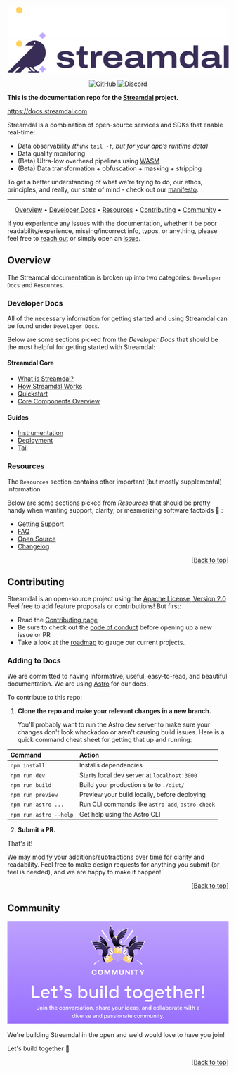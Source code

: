 <div align="center" id="to-top">
   
<img src="./src/images/readme/streamdal-logo-dark.png#gh-dark-mode-only"><img src="./src/images/readme/streamdal-logo-light.png#gh-light-mode-only">  

[![GitHub](https://img.shields.io/github/license/streamdal/streamdal)](https://github.com/streamdal/streamdal)
[![Discord](https://img.shields.io/badge/Community-Discord-4c57e8.svg)](https://discord.gg/streamdal)

</div>  

**This is the documentation repo for the [Streamdal](https://streamdal.com) project.**

https://docs.streamdal.com

Streamdal is a combination of open-source services and SDKs that enable 
real-time:

- Data observability _(think_ `tail -f`_, but for your app’s runtime data)_
- Data quality monitoring
- (Beta) Ultra-low overhead pipelines using [WASM](https://webassembly.org/)
- (Beta) Data transformation + obfuscation + masking + stripping


To get a better understanding of what we're trying to do, our ethos, 
principles, and really, our state of mind - check out our 
[manifesto](https://streamdal.com/manifesto).

---

<div align="center">

[Overview](#overview) •
[Developer Docs](#developer-docs) •
[Resources](#resources) •
[Contributing](#contributing) •
[Community](#community) •
</div>

If you experience any issues with the documentation, whether it be poor 
readability/experience, missing/incorrect info, typos, or anything, please feel 
free to [reach out](#community) or simply open an 
<a href="https://github.com/streamdal/docs/issues">issue</a>.


## Overview

The Streamdal documentation is broken up into two categories: `Developer Docs` 
and `Resources`.

### Developer Docs

All of the necessary information for getting started and using Streamdal can 
be found under `Developer Docs`. 

Below are some sections picked from the _Developer Docs_ that should be the most 
helpful for getting started with Streamdal:

#### Streamdal Core

- [What is Streamdal?](https://docs.streamdal.com/en/what-is-streamdal/)
- [How Streamdal Works](https://docs.streamdal.com/en/getting-started/how-streamdal-works/)
- [Quickstart](https://docs.streamdal.com/en/getting-started/quickstart/)
- [Core Components Overview](https://docs.streamdal.com/en/core-components/overview/)

#### Guides
- [Instrumentation](https://docs.streamdal.com/en/guides/instrumentation/)
- [Deployment](https://docs.streamdal.com/en/guides/deployment/)
- [Tail](https://docs.streamdal.com/en/guides/tail/)

### Resources

The `Resources` section contains other important (but mostly supplemental) 
information.

Below are some sections picked from _Resources_ that should be pretty handy 
when wanting support, clarity, or mesmerizing software factoids 🧙 :

- [Getting Support](https://docs.streamdal.com/en/resources-support/get-support/)
- [FAQ](https://docs.streamdal.com/en/resources-support/faq/)
- [Open Source](https://docs.streamdal.com/en/resources-support/open-source/)
- [Changelog](https://docs.streamdal.com/en/resources-support/changelog/)



<div align="right">
[<a href="#to-top">Back to top</a>]
</div>

## Contributing

Streamdal is an open-source project using the 
[Apache License, Version 2.0](https://www.apache.org/licenses/LICENSE-2.0.) 
Feel free to add feature proposals or contributions! But first:

- Read the [Contributing page](https://docs.streamdal.com/en/resources-support/contributing/)
- Be sure to check out the [code of conduct](https://docs.streamdal.com/en/resources-support/contributing/#code-of-conduct) before opening up a new issue or PR
- Take a look at the [roadmap](https://github.com/orgs/streamdal/projects/1) to gauge our current projects. 

### Adding to Docs

We are committed to having informative, useful, easy-to-read, and beautiful 
documentation. We are using [Astro](https://docs.astro.build) for our docs.


To contribute to this repo:

1. **Clone the repo and make your relevant changes in a new branch.**

    You'll probably want to run the Astro dev server to make sure your changes don't look whackadoo or aren't causing build issues. Here is a quick command cheat sheet for getting that up and running:

| Command                | Action                                           |
| :--------------------- | :----------------------------------------------- |
| `npm install`          | Installs dependencies                            |
| `npm run dev`          | Starts local dev server at `localhost:3000`      |
| `npm run build`        | Build your production site to `./dist/`          |
| `npm run preview`      | Preview your build locally, before deploying     |
| `npm run astro ...`    | Run CLI commands like `astro add`, `astro check` |
| `npm run astro --help` | Get help using the Astro CLI                     |

2. **Submit a PR.**
    
That's it!

We may modify your additions/subtractions over time for clarity and readability. Feel free to make design requests for anything you submit (or feel is needed), and we are happy to make it happen!

<div align="right">
[<a href="#to-top">Back to top</a>]
</div>

## Community

<img src="./src/images/readme/community.png" />

We're building Streamdal in the open and we'd would love to have you join! 

Let's build together 💪

<div align="right">
[<a href="#to-top">Back to top</a>]
</div>
